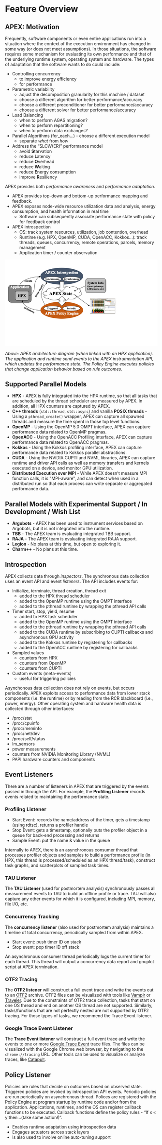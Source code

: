 # Feature Overview

## APEX: Motivation

Frequently, software components or even entire applications run into a situation where the context of the execution environment has changed in some way (or does not meet assumptions). In those situations, the software requires some mechanism for evaluating its own performance and that of the underlying runtime system, operating system and hardware. The types of adaptation that the software wants to do could include:

* Controlling concurrency
	* to improve energy efficiency
	* for performance
* Parametric variability
	* adjust the decomposition granularity for this machine / dataset
	* choose a different algorithm for better performance/accuracy
	* choose a different preconditioner for better performance/accuracy
	* choose a different solver for better performance/accuracy
* Load Balancing
	* when to perform AGAS migration?
	* when to perform repartitioning?
	* when to perform data exchanges?
* Parallel Algorithms (for_each…) - choose a different execution model
	* separate *what* from *how*
* Address the “SLOW(ER)” performance model
	* avoid **S**tarvation
	* reduce **L**atency
	* reduce **O**verhead
	* reduce **W**aiting
	* reduce **E**nergy consumption
	* improve **R**esiliency

APEX provides both *performance awareness* and *performance adaptation*.

* APEX provides top-down and bottom-up performance mapping and feedback.
* APEX exposes node-wide resource utilization data and analysis, energy consumption, and health information in real time
	* Software can subsequently associate performance state with policy for feedback control
* APEX introspection
	* OS: track system resources, utilization, job contention, overhead
	* Runtime (e.g. HPX, OpenMP, CUDA, OpenACC, Kokkos...): track threads, queues, concurrency, remote operations, parcels, memory management
	* Application timer / counter observation

![Screenshot](img/APEX_arch.png)

*Above: APEX architecture diagram (when linked with an HPX application). The application and runtime send events to the APEX instrumentation API, which updates the performance state. The Policy Engine executes policies that change application behavior based on rule outcomes.*

## Supported Parallel Models

* **HPX** - APEX is fully integrated into the HPX runtime, so that all tasks that are scheduled by the thread scheduler are measured by APEX.  In addition, all HPX counters are captured by APEX.
* **C++ threads** (`std::thread`, `std::async`) and vanilla **POSIX threads** - Using a `pthread_create()` wrapper, APEX can capture all spawned threads and measure the time spent in those top level functions.
* **OpenMP** - Using the OpenMP 5.0 OMPT interface, APEX can capture performance data related to OpenMP pragmas.
* **OpenACC** - Using the OpenACC Profiling interface, APEX can capture performance data related to OpenACC pragmas.
* **Kokkos** - Using the Kokkos profiling interface, APEX can capture performance data related to Kokkos parallel abstractions.
* **CUDA** - Using the NVIDIA CUPTI and NVML libraries, APEX can capture runtime and driver API calls as well as memory transfers and kernels executed on a device, and monitor GPU utilization.
* **Distributed Execution over MPI** - While APEX doesn't measure MPI function calls, it is "MPI-aware", and can detect when used in a distributed run so that each process can write separate or aggregated performance data.

## Parallel Models with Experimental Support / In Development / Wish List

* **Argobots** - APEX has been used to instrument services based on Argobots, but it is not integrated into the runtime.
* **TBB** - The APEX team is evaluating integrated TBB support.
* **RAJA** - The APEX team is evaluating integrated RAJA support.
* **Legion** - No plans at this time, but open to exploring it.
* **Charm++** - No plans at this time.

## Introspection

APEX collects data through *inspectors*. The synchronous data collection uses an event API and event *listeners*. The API includes events for:

* Initialize, terminate, thread creation, thread exit
	* added to the HPX thread scheduler
	* added to the OpenMP runtime using the OMPT interface
	* added to the pthread runtime by wrapping the pthread API calls
* Timer start, stop, yield, resume
	* added to HPX task scheduler
	* added to the OpenMP runtime using the OMPT interface
	* added to the pthread runtime by wrapping the pthread API calls
	* added to the CUDA runtime by subscribing to CUPTI callbacks and asynchronous GPU activity
	* added to the Kokkos runtime by registering for callbacks
	* added to the OpenACC runtime by registering for callbacks
* Sampled values
	* counters from HPX
	* counters from OpenMP
	* counters from CUPTI
* Custom events (meta-events)
	* useful for triggering policies

Asynchonous data collection does not rely on events, but occurs periodically.  APEX exploits access to performance data from lower stack components (i.e. the runtime) or by reading from the RCR blackboard (i.e., power, energy). Other operating system and hardware health data is collected through other interfaces:

* /proc/stat
* /proc/cpuinfo
* /proc/meminfo
* /proc/net/dev
* /proc/self/status
* lm_sensors
* power measurements
* counters from NVIDIA Monitoring Library (NVML)
* PAPI hardware counters and components

## Event Listeners

There are a number of listeners in APEX that are triggered by the events passed in through the API. For example, the **Profiling Listener** records events related to maintaining the performance state.

### Profiling Listener

* Start Event: records the name/address of the timer, gets a timestamp (using rdtsc), returns a profiler handle
* Stop Event: gets a timestamp, optionally puts the profiler object in a queue for back-end processing and returns
* Sample Event: put the name & value in the queue

Internally to APEX, there is an asynchronous consumer thread that processes profiler objects and samples to build a performance profile (in HPX, this thread is processed/scheduled as an HPX thread/task), construct task graphs, and scatterplots of sampled task times.

### TAU Listener

The **TAU Listener** (used for postmortem analysis) synchronously passes all measurement events to TAU to build an offline profile or trace. TAU will also capture any other events for which it is configured, including MPI, memory, file I/O, etc.

### Concurrency Tracking

The **concurrency listener** (also used for postmortem analysis) maintains a timeline of total concurrency, periodically sampled from  within APEX.

* Start event: push timer ID on stack
* Stop event: pop timer ID off stack

An asynchronous consumer thread periodically logs the current timer for each thread. This thread will output a concurrency data report and gnuplot script at APEX termination.

### OTF2 Tracing

The **OTF2 listener** will construct a full event trace and write the events out to an [OTF2](https://www.vi-hps.org/projects/score-p/) archive.  OTF2 files can be visualized with tools like [Vampir](https://tu-dresden.de/zih/forschung/projekte/vampir/index?set_language=en) or [Traveler](https://github.com/hdc-arizona/traveler-integrated).  Due to the constraints of OTF2 trace collection, tasks that start on one OS thread and end on another OS thread are not supported.  Similarly, tasks/functions that are not perfectly nested are not supported by OTF2 tracing.  For those types of tasks, we recommend the Trace Event listener.

### Google Trace Event Listener

The **Trace Event listener** will construct a full event trace and write the events to one or more [Google Trace Event](https://docs.google.com/document/d/1CvAClvFfyA5R-PhYUmn5OOQtYMH4h6I0nSsKchNAySU/edit#) trace files.  The files can be visualized with the Google Chrome web browser, by navigating to the `chrome://tracing` URL.  Other tools can be used to visualize or analyze traces, like [Catapult](https://chromium.googlesource.com/catapult).

## Policy Listener

Policies are rules that decide on outcomes based on observed state.
Triggered policies are invoked by introspection API events.
Periodic policies are run periodically on asynchronous thread.
Polices are registered with the Policy Engine at program startup by runtime code and/or from the application.
Applications, runtimes, and the OS can register callback functions to be executed.
Callback functions define the policy rules - “If x < y then...(take some action!)”.

* Enables runtime adaptation using introspection data
* Engages actuators across stack layers
* Is also used to involve online auto-tuning support





